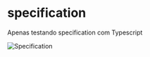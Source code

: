 # specification
Apenas testando specification com Typescript


![Specification](https://upload.wikimedia.org/wikipedia/commons/4/46/Specification_UML.png)
